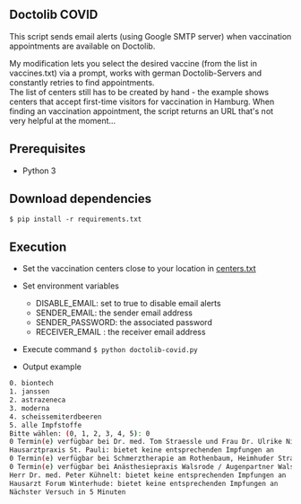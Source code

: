 ## Doctolib COVID

This script sends email alerts (using Google SMTP server) when vaccination appointments are available on Doctolib.

My modification lets you select the desired vaccine (from the list in vaccines.txt) via a prompt, works with german 
Doctolib-Servers and constantly retries to find appointments.  
The list of centers still has to be created by hand - the example shows centers that accept first-time visitors for 
vaccination in Hamburg.
When finding an vaccination appointment, the script returns an URL that's not very helpful at the moment...

## Prerequisites
 
- Python 3

## Download dependencies

`$ pip install -r requirements.txt`

## Execution

- Set the vaccination centers close to your location in [centers.txt](../master/centers.txt)

- Set environment variables
  - DISABLE_EMAIL: set to true to disable email alerts
  - SENDER_EMAIL: the sender email address
  - SENDER_PASSWORD: the associated password
  - RECEIVER_EMAIL : the receiver email address

- Execute command
`$ python doctolib-covid.py`

- Output example
```bash
0. biontech
1. janssen
2. astrazeneca
3. moderna
4. scheissemiterdbeeren
5. alle Impfstoffe
Bitte wählen: (0, 1, 2, 3, 4, 5): 0
0 Termin(e) verfügbar bei Dr. med. Tom Straessle und Frau Dr. Ulrike Niehaus Fachärzte für Allgemeinmedizin, Großneumarkt 20 Hamburg-Mitte, 20459 Hamburg
Hausarztpraxis St. Pauli: bietet keine entsprechenden Impfungen an
0 Termin(e) verfügbar bei Schmerztherapie am Rothenbaum, Heimhuder Straße 38, 20148 Hamburg-Rotherbaum
0 Termin(e) verfügbar bei Anästhesiepraxis Walsrode / Augenpartner Walsrode , Lange Straße 55, 29664 Walsrode
Herr Dr. med. Peter Kühnelt: bietet keine entsprechenden Impfungen an
Hausarzt Forum Winterhude: bietet keine entsprechenden Impfungen an
Nächster Versuch in 5 Minuten
```